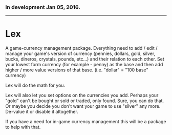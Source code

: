 ### In development Jan 05, 2016.

***

# Lex
A game-currency management package. Everything need to add / edit / manage your game's version of currency (pennies, dollars, gold, silver, bucks, dineros, crystals, pounds, etc...) and their relation to each other. Set your lowest form currency (for example - penny) as the base and then add higher / more value versions of that base. (i.e. "dollar" = "100 base" currency)

Lex will do the math for you.

Lex will also let you set options on the currencies you add. Perhaps your "gold" can't be bought or sold or traded, only found. Sure, you can do that. Or maybe you decide you don't want your game to use "silver" any more. De-value it or disable it altogether.

If you have a need for in-game currency management this will be a package to help with that.
